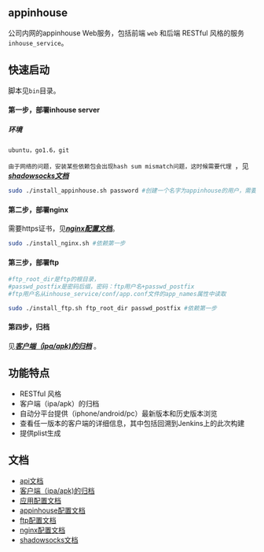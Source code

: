 ## appinhouse

公司内网的appinhouse Web服务，包括前端 `web` 和后端 RESTful 风格的服务`inhouse_service`。

## 快速启动

脚本见`bin`目录。

#### 第一步，部署inhouse server

##### 环境

`ubuntu，go1.6，git`

`由于网络的问题，安装某些依赖包会出现hash sum mismatch问题，这时候需要代理 `，见[***shadowsocks文档***](doc/shadowsocks.md)

```bash
sudo ./install_appinhouse.sh password #创建一个名字为appinhouse的用户，需要输入密码用来登录
```
#### 第二步，部署nginx

需要https证书，见[***nginx配置文档***](nginx.md#证书)。


```bash
sudo ./install_nginx.sh #依赖第一步
```

#### 第三步，部署ftp


```bash
#ftp_root_dir是ftp的根目录，
#passwd_postfix是密码后缀，密码：ftp用户名+passwd_postfix
#ftp用户名从inhouse_service/conf/app.conf文件的app_names属性中读取

sudo ./install_ftp.sh ftp_root_dir passwd_postfix #依赖第一步

```

#### 第四步，归档


见[***客户端（ipa/apk)的归档***](doc/archive.md) 。


## 功能特点

* RESTful 风格
* 客户端（ipa/apk）的归档
* 自动分平台提供（iphone/android/pc）最新版本和历史版本浏览
* 查看任一版本的客户端的详细信息，其中包括回溯到Jenkins上的此次构建
* 提供plist生成

## 文档

* [api文档](doc/api.md)
* [客户端（ipa/apk)的归档](doc/archive.md)
* [应用配置文档](doc/conf.md)
* [appinhouse配置文档](doc/appinhouse.md)  
* [ftp配置文档](doc/ftp.md)  
* [nginx配置文档](doc/nginx.md) 
* [shadowsocks文档](doc/shadowsocks.md)   



